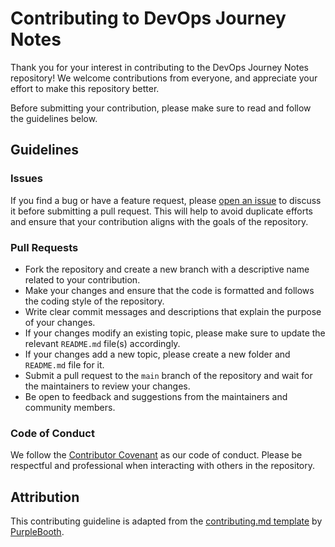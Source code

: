 # Contributing to DevOps Journey Notes

Thank you for your interest in contributing to the DevOps Journey Notes repository! We welcome contributions from everyone, and appreciate your effort to make this repository better.

Before submitting your contribution, please make sure to read and follow the guidelines below.

## Guidelines

### Issues

If you find a bug or have a feature request, please [open an issue](https://github.com/YogeshxSaini/DevOps-Journey-Notes/issues) to discuss it before submitting a pull request. This will help to avoid duplicate efforts and ensure that your contribution aligns with the goals of the repository.

### Pull Requests

- Fork the repository and create a new branch with a descriptive name related to your contribution.
- Make your changes and ensure that the code is formatted and follows the coding style of the repository.
- Write clear commit messages and descriptions that explain the purpose of your changes.
- If your changes modify an existing topic, please make sure to update the relevant `README.md` file(s) accordingly.
- If your changes add a new topic, please create a new folder and `README.md` file for it.
- Submit a pull request to the `main` branch of the repository and wait for the maintainers to review your changes.
- Be open to feedback and suggestions from the maintainers and community members.

### Code of Conduct

We follow the [Contributor Covenant](https://www.contributor-covenant.org/version/2/0/code_of_conduct/) as our code of conduct. Please be respectful and professional when interacting with others in the repository.

## Attribution

This contributing guideline is adapted from the [contributing.md template](https://gist.github.com/PurpleBooth/b24679402957c63ec426) by [PurpleBooth](https://github.com/PurpleBooth).